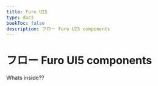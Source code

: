 ```yaml
---
title: Furo UI5
type: docs
bookToc: false
description: フロー Furo UI5 components
---
```


# フロー Furo UI5 components

Whats inside??
